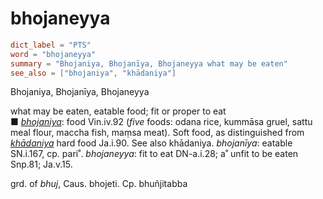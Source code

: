 # bhojaneyya

``` toml
dict_label = "PTS"
word = "bhojaneyya"
summary = "Bhojaniya, Bhojanīya, Bhojaneyya what may be eaten"
see_also = ["bhojaniya", "khādaniya"]
```

Bhojaniya, Bhojanīya, Bhojaneyya

what may be eaten, eatable food; fit or proper to eat  
■ *[bhojaniya](bhojaniya.md)*: food Vin.iv.92 (*five* foods: odana rice, kummāsa gruel, sattu meal flour, maccha fish, maṃsa meat). Soft food, as distinguished from *[khādaniya](khādaniya.md)* hard food Ja.i.90. See also khādaniya. *bhojanīya*: eatable SN.i.167, cp. pari˚. *bhojaneyya*: fit to eat DN\-a.i.28; a˚ unfit to be eaten Snp.81; Ja.v.15.

grd. of *bhuj*, Caus. bhojeti. Cp. bhuñjitabba

